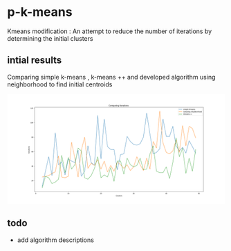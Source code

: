 # p-k-means
Kmeans modification : An attempt to reduce the number of iterations by determining the initial clusters

## intial results
Comparing simple k-means , k-means ++ and developed algorithm using neighborhood to find initial centroids

![Result0](https://github.com/MohammadDevelop/p-k-means/blob/main/Figure_1.png?raw=true "Result0")

## todo
- add algorithm descriptions
